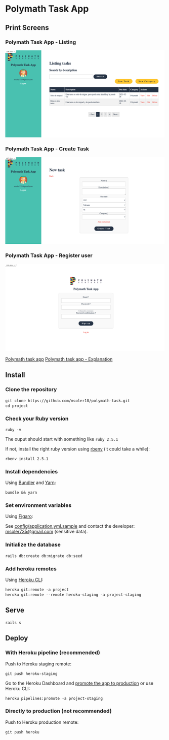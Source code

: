 # Polymath Task App

## Print Screens

### Polymath Task App - Listing
![Polymath Task App - Listing](/app/assets/images/Polymath-Task-App_list.png "Polymath Task App - Listing")
### Polymath Task App - Create Task
![Polymath Task App - Create Task](/app/assets/images/Polymath-Task-App_add.png "Polymath Task App - Create Task")
### Polymath Task App - Register user
![Polymath Task App - Register user](/app/assets/images/Polymath-Task-App_register.png "Polymath Task App - Register user")

[Polymath task app](https://polymath-task.herokuapp.com/)
[Polymath task app - Explanation](https://project.com)

## Install

### Clone the repository

```shell
git clone https://github.com/msoler18/polymath-task.git
cd project
```

### Check your Ruby version

```shell
ruby -v
```

The ouput should start with something like `ruby 2.5.1`

If not, install the right ruby version using [rbenv](https://github.com/rbenv/rbenv) (it could take a while):

```shell
rbenv install 2.5.1
```

### Install dependencies

Using [Bundler](https://github.com/bundler/bundler) and [Yarn](https://github.com/yarnpkg/yarn):

```shell
bundle && yarn
```

### Set environment variables

Using [Figaro](https://github.com/laserlemon/figaro):

See [config/application.yml.sample](https://github.com/juliendargelos/project/blob/master/config/application.yml.sample) and contact the developer: [msoler735@gmail.com](msoler735@gmail.com) (sensitive data).

### Initialize the database

```shell
rails db:create db:migrate db:seed
```

### Add heroku remotes

Using [Heroku CLI](https://devcenter.heroku.com/articles/heroku-cli):

```shell
heroku git:remote -a project
heroku git:remote --remote heroku-staging -a project-staging
```

## Serve

```shell
rails s
```

## Deploy

### With Heroku pipeline (recommended)

Push to Heroku staging remote:

```shell
git push heroku-staging
```

Go to the Heroku Dashboard and [promote the app to production](https://devcenter.heroku.com/articles/pipelines) or use Heroku CLI:

```shell
heroku pipelines:promote -a project-staging
```

### Directly to production (not recommended)

Push to Heroku production remote:

```shell
git push heroku
```